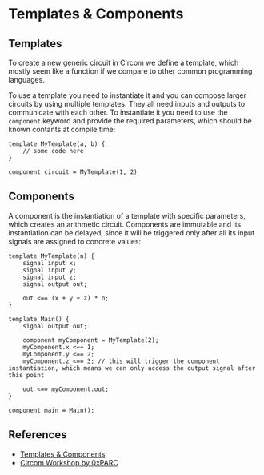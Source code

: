 # Templates & Components

## Templates

To create a new generic circuit in Circom we define a template, which mostly seem like a function if we compare to other common programming languages.

To use a template you need to instantiate it and you can compose larger circuits by using multiple templates. They all need inputs and outputs to communicate with each other. To instantiate it you need to use the `component` keyword and provide the required parameters, which should be known contants at compile time:

```circom
template MyTemplate(a, b) {
    // some code here
}

component circuit = MyTemplate(1, 2)
```

## Components

A component is the instantiation of a template with specific parameters, which creates an arithmetic circuit. Components are immutable and its instantiation can be delayed, since it will be triggered only after all its input signals are assigned to concrete values:

```circom
template MyTemplate(n) {
    signal input x;
    signal input y;
    signal input z;
    signal output out;

    out <== (x + y + z) * n;
}

template Main() {
    signal output out;

    component myComponent = MyTemplate(2);
    myComponent.x <== 1;
    myComponent.y <== 2;
    myComponent.z <== 3; // this will trigger the component instantiation, which means we can only access the output signal after this point

    out <== myComponent.out;
}

component main = Main();
```

## References

- [Templates & Components](https://docs.circom.io/circom-language/templates-and-components/)
- [Circom Workshop by 0xPARC](https://learn.0xparc.org/materials/circom/learning-group-1/circom-1)
